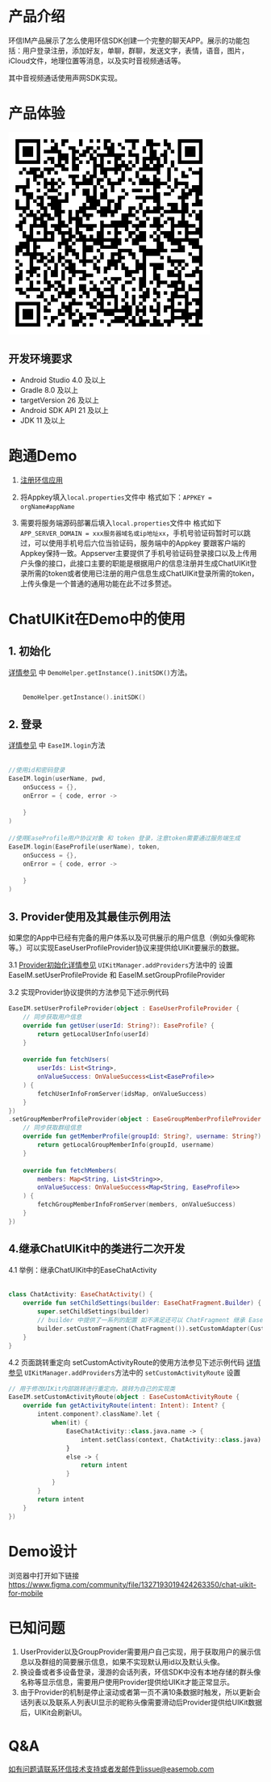 # 产品介绍

环信IM产品展示了怎么使用环信SDK创建一个完整的聊天APP。展示的功能包括：用户登录注册，添加好友，单聊，群聊，发送文字，表情，语音，图片，iCloud文件，地理位置等消息，以及实时音视频通话等。

其中音视频通话使用声网SDK实现。

# 产品体验

![](./image/demo.png)

## 开发环境要求

- Android Studio 4.0 及以上
- Gradle 8.0 及以上
- targetVersion 26 及以上
- Android SDK API 21 及以上
- JDK 11 及以上

# 跑通Demo

1. [注册环信应用](https://doc.easemob.com/product/enable_and_configure_IM.html)

2. 将Appkey填入`local.properties`文件中 格式如下：`APPKEY = orgName#appName`

3. 需要将服务端源码部署后填入`local.properties`文件中 格式如下 `APP_SERVER_DOMAIN = xxx服务器域名或ip地址xx`，手机号验证码暂时可以跳过，可以使用手机号后六位当验证码，服务端中的Appkey 要跟客户端的Appkey保持一致。Appserver主要提供了手机号验证码登录接口以及上传用户头像的接口，此接口主要的职能是根据用户的信息注册并生成ChatUIKit登录所需的token或者使用已注册的用户信息生成ChatUIKit登录所需的token，上传头像是一个普通的通用功能在此不过多赘述。

# ChatUIKit在Demo中的使用

## 1. 初始化

[详情参见](./app/src/main/kotlin/com/hyphenate/chatdemo/DemoApplication.kt) 中 `DemoHelper.getInstance().initSDK()`方法。

```Kotlin

    DemoHelper.getInstance().initSDK()

```

## 2. 登录

[详情参见](./app/src/main/kotlin/com/hyphenate/chatdemo/viewmodel/EMClientRepository.kt) 中 `EaseIM.login`方法

```Kotlin

//使用id和密码登录
EaseIM.login(userName, pwd, 
    onSuccess = {}, 
    onError = { code, error -> 
        
    }
)

//使用EaseProfile用户协议对象 和 token 登录，注意token需要通过服务端生成
EaseIM.login(EaseProfile(userName), token, 
    onSuccess = {}, 
    onError = { code, error -> 
        
    }
)

```

## 3. Provider使用及其最佳示例用法

如果您的App中已经有完备的用户体系以及可供展示的用户信息（例如头像昵称等。）可以实现EaseUserProfileProvider协议来提供给UIKit要展示的数据。

3.1 [Provider初始化详情参见](./app/src/main/kotlin/com/hyphenate/chatdemo/uikit/UIKitManager.kt) `UIKitManager.addProviders`方法中的
设置 EaseIM.setUserProfileProvide 和 EaseIM.setGroupProfileProvider

3.2 实现Provider协议提供的方法参见下述示例代码

```Kotlin
EaseIM.setUserProfileProvider(object : EaseUserProfileProvider {
    // 同步获取用户信息
    override fun getUser(userId: String?): EaseProfile? {
        return getLocalUserInfo(userId)
    }

    override fun fetchUsers(
        userIds: List<String>,
        onValueSuccess: OnValueSuccess<List<EaseProfile>>
    ) {
        fetchUserInfoFromServer(idsMap, onValueSuccess)
    }
})
.setGroupMemberProfileProvider(object : EaseGroupMemberProfileProvider {
    // 同步获取群组信息
    override fun getMemberProfile(groupId: String?, username: String?): EaseProfile? {
        return getLocalGroupMemberInfo(groupId, username)
    }

    override fun fetchMembers(
        members: Map<String, List<String>>,
        onValueSuccess: OnValueSuccess<Map<String, EaseProfile>>
    ) {
        fetchGroupMemberInfoFromServer(members, onValueSuccess)
    }
})
```

## 4.继承ChatUIKit中的类进行二次开发

4.1  举例：继承ChatUIKit中的EaseChatActivity

```Kotlin

class ChatActivity: EaseChatActivity() {
    override fun setChildSettings(builder: EaseChatFragment.Builder) {
        super.setChildSettings(builder)
        // builder 中提供了一系列的配置 如不满足还可以 ChatFragment 继承 EaseChatFragment 进行扩展
        builder.setCustomFragment(ChatFragment()).setCustomAdapter(CustomMessagesAdapter())
    }
}

```

4.2 页面跳转重定向 setCustomActivityRoute的使用方法参见下述示例代码 
[详情参见](./app/src/main/kotlin/com/hyphenate/chatdemo/uikit/UIKitManager.kt) `UIKitManager.addProviders`方法中的 `setCustomActivityRoute` 设置

```Kotlin
// 用于修改UIKit内部跳转进行重定向，跳转为自己的实现类
EaseIM.setCustomActivityRoute(object : EaseCustomActivityRoute {
    override fun getActivityRoute(intent: Intent): Intent? {
        intent.component?.className?.let {
            when(it) {
                EaseChatActivity::class.java.name -> {
                    intent.setClass(context, ChatActivity::class.java)
                }
                else -> {
                    return intent
                }
            }
        }
        return intent
    }
})

```

# Demo设计
浏览器中打开如下链接
https://www.figma.com/community/file/1327193019424263350/chat-uikit-for-mobile


# 已知问题
1. UserProvider以及GroupProvider需要用户自己实现，用于获取用户的展示信息以及群组的简要展示信息，如果不实现默认用id以及默认头像。
2. 换设备或者多设备登录，漫游的会话列表，环信SDK中没有本地存储的群头像名称等显示信息，需要用户使用Provider提供给UIKit才能正常显示。
3. 由于Provider的机制是停止滚动或者第一页不满10条数据时触发，所以更新会话列表以及联系人列表UI显示的昵称头像需要滑动后Provider提供给UIKit数据后，UIKit会刷新UI。

# Q&A

如有问题请联系环信技术支持或者发邮件到issue@easemob.com
